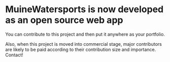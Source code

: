 # MuineWatersports is now developed as an open source web app

You can contribute to this project and then put it anywhere as your portfolio.

Also, when this project is moved into commercial stage, major contributors are
likely to be paid according to their contribution size and importance. Contact!
